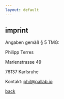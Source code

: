 ```yaml
---
layout: default
---
```


## imprint

Angaben gemäß § 5 TMG:

Philipp Terres

Marienstrasse 49

76137 Karlsruhe

Kontakt: [phil@pallab.io](phil@pallab.io)

[back](./)
